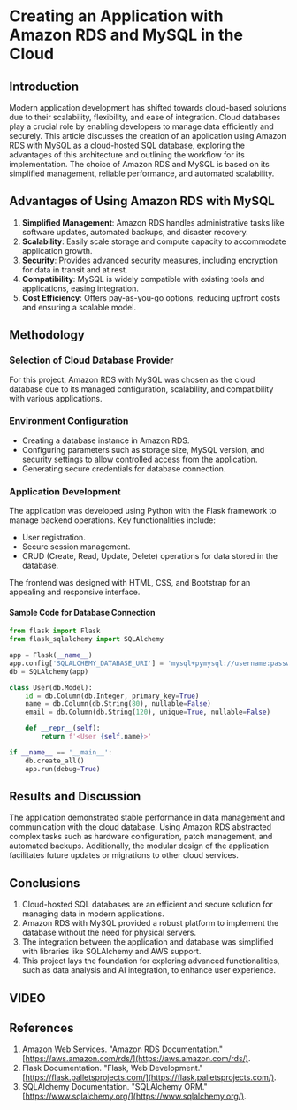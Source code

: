 
# Creating an Application with Amazon RDS and MySQL in the Cloud

## Introduction

Modern application development has shifted towards cloud-based solutions due to their scalability, flexibility, and ease of integration. Cloud databases play a crucial role by enabling developers to manage data efficiently and securely. This article discusses the creation of an application using Amazon RDS with MySQL as a cloud-hosted SQL database, exploring the advantages of this architecture and outlining the workflow for its implementation. The choice of Amazon RDS and MySQL is based on its simplified management, reliable performance, and automated scalability.

## Advantages of Using Amazon RDS with MySQL

1. **Simplified Management**: Amazon RDS handles administrative tasks like software updates, automated backups, and disaster recovery.
2. **Scalability**: Easily scale storage and compute capacity to accommodate application growth.
3. **Security**: Provides advanced security measures, including encryption for data in transit and at rest.
4. **Compatibility**: MySQL is widely compatible with existing tools and applications, easing integration.
5. **Cost Efficiency**: Offers pay-as-you-go options, reducing upfront costs and ensuring a scalable model.

## Methodology

### Selection of Cloud Database Provider

For this project, Amazon RDS with MySQL was chosen as the cloud database due to its managed configuration, scalability, and compatibility with various applications.

### Environment Configuration

- Creating a database instance in Amazon RDS.
- Configuring parameters such as storage size, MySQL version, and security settings to allow controlled access from the application.
- Generating secure credentials for database connection.

### Application Development

The application was developed using Python with the Flask framework to manage backend operations. Key functionalities include:
- User registration.
- Secure session management.
- CRUD (Create, Read, Update, Delete) operations for data stored in the database.

The frontend was designed with HTML, CSS, and Bootstrap for an appealing and responsive interface.

#### Sample Code for Database Connection

```python
from flask import Flask
from flask_sqlalchemy import SQLAlchemy

app = Flask(__name__)
app.config['SQLALCHEMY_DATABASE_URI'] = 'mysql+pymysql://username:password@database-endpoint:3306/database_name'
db = SQLAlchemy(app)

class User(db.Model):
    id = db.Column(db.Integer, primary_key=True)
    name = db.Column(db.String(80), nullable=False)
    email = db.Column(db.String(120), unique=True, nullable=False)

    def __repr__(self):
        return f'<User {self.name}>'

if __name__ == '__main__':
    db.create_all()
    app.run(debug=True)
```

## Results and Discussion

The application demonstrated stable performance in data management and communication with the cloud database. Using Amazon RDS abstracted complex tasks such as hardware configuration, patch management, and automated backups. Additionally, the modular design of the application facilitates future updates or migrations to other cloud services.

## Conclusions

1. Cloud-hosted SQL databases are an efficient and secure solution for managing data in modern applications.
2. Amazon RDS with MySQL provided a robust platform to implement the database without the need for physical servers.
3. The integration between the application and database was simplified with libraries like SQLAlchemy and AWS support.
4. This project lays the foundation for exploring advanced functionalities, such as data analysis and AI integration, to enhance user experience.

## VIDEO 



## References

1. Amazon Web Services. "Amazon RDS Documentation." [https://aws.amazon.com/rds/](https://aws.amazon.com/rds/).
2. Flask Documentation. "Flask, Web Development." [https://flask.palletsprojects.com/](https://flask.palletsprojects.com/).
3. SQLAlchemy Documentation. "SQLAlchemy ORM." [https://www.sqlalchemy.org/](https://www.sqlalchemy.org/).
